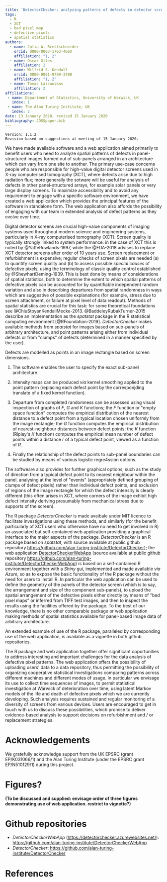```yaml
---
title: 'DetectorChecker: analyzing patterns of defects in detector screens'
tags:
  - R
  - XCT
  - bad pixel map
  - defective pixels
  - spatial statistics
authors:
  - name: Julia A. Brettschneider
    orcid: 0000-0003-1763-466X
    affiliation: "1, 2" 
  - name: Oscar Giles
    affiliation: 2
  - name: Wilfrid S. Kendall
    orcid: 0000-0001-9799-3480
    affiliation: "1, 2"
  - name: Tomas Lazcauskas
    affiliation: 2
affiliations:
 - name: Department of Statistics, University of Warwick, UK
   index: 1
 - name: The Alan Turing Institute, UK
   index: 2
date: 13 January 2020, revised 15 January 2020
bibliography: JOSSpaper.bib
---
```


```
Version: 1.1.2
Revision based on suggestions at meeting of 15 January 2020.
```

We have made available software and a web application aimed primarily to benefit 
users who need to analyze spatial patterns of defects in panel-structured images
formed out of sub-panels arranged in an architecture which can vary from one site
to another. The primary use-case concerns people who are responsible for 
high-value digital detector screens used in X-ray computerised tomography (XCT),
where defects arise due to high radiation flux;
more generally the sotware will be useful for analysis of defects in other
panel-structured arrays, for example solar panels or very large display screens.
To maximize accessibility and to avoid any requirement to engage with a specific software environment, 
we have created a web application which provides
the principal features of the software in standalone form.
The web application also affords the possibility of engaging with our team in extended analysis 
of defect patterns as they evolve over time.

Digital detector screens are crucial high-value components of imaging systems used throughout 
modern science  and engineering systems, particularly in X-ray computerised tomography (XCT).
Screen quality is typically strongly linked to system performance:
in the case of XCT this is noted by @YaffeRowlands-1997,
while the @FDA-2018 advises to replace XCT detector screens after order of 10 years use. 
Screen replacement or refurbishment is expensive;
regular checks of screen pixels are needed (a) to quantify screen quality
and (b) to assess possible _special causes_ of defective pixels,
using the terminology of classic quality control established by @ShewhartDeming-1939.
This is best done by means of considerations of spatial statistics, 
both to determine the extent to which spatial patterns of defective pixels
can be accounted for by quantifiable independent random variation
and also in describing departures from spatial randomness in ways
which are suggestive of possible explanations (for example, stress due 
to screen attachment, or failure at pixel level of data readout).
Methods of spatial statistics are crucial for this task: for some theoretical foundations
see @ChiuStoyanKendallMecke-2013.
@BaddeleyRubakTurner-2015 describe an implementation as the _spatstat_ package in the
R statistical computing environment [@RFoundation-2019].
_DetectorChecker_ makes available methods from _spatstat_ for images based
on sub-panels of arbitrary architecture, and point patterns arising either from 
individual defects or from "clumps" of defects (determined in a manner specified by the user).

Defects are modelled as points in an image rectangle based on screen dimensions.

1. The software enables the user to specify the exact sub-panel architecture. 

1. Intensity maps can be produced _via_ kernel smoothing applied to the point pattern
(replacing each defect point by the corresponjding translate of a fixed kernel function).

2. Departure from completed randomness can be assessed using visual inspection of graphs
of $F$, $G$ and $K$ functions;
the $F$ function or "empty space function"
computes the empirical distribution of the nearest distance to a defect point from a typical location
chosen uniformly from the image rectangle;
the $G$ function
computes the empirical distribution of nearest-neighbour distances between defect points;
the $K$ function (Ripley's $K$ function) 
computes the empirical mean number of defect points within a distance $r$ of a typical defect point,
viewed as a function of $R$.

3. Finally the relationship of the defect points to sub-panel boundaries can be studied by means of various logistic regre4ssion options.

The softweare also provides for further graphical options, 
such as the study of direction from a typical defect point to
its nearest neighbour within the panel, 
analysing at the level of "events" (appropriately defined grouping of clumps of defect pixels) rather than individual defect points,
and exclusion of regions of the image rectangle for which the defect intensity is clearly different
(this often arises in XCT, where corners of the image exhibit high defect intensity deriving presumably from mechanical
stress due to supports of the screen).

The R package _DetectorChecker_ is made avaibale under MIT licence to facilitate investigations using these methods,
and similarly (for the benefit particularly of XCT users who otherwise have no need to get involved in R)
an associated but self-contained web application providing a graphical interface to the major aspects of the package.
_DetectorChecker_  is an R package based on _spatstat_, with source
available at public github repository <https://github.com/alan-turing-institute/DetectorChecker>); 
the web application
[DetectorCheckerWebApp](https://detectorchecker.azurewebsites.net/)
(source available at public github repository <https://github.com/alan-turing-institute/DetectorCheckerWebApp>)
is based on a self-contained R environment together 
with a _Shiny_ gui, implemented and made available _via_ _Azure_, so as to expose the
basic functionality of the R package without the need for users to install R.
In particular the web application  can be used
to define the geometry of the panels of the detector screen
(which is to say, the arrangement and size of the component sub-panels),
to upload the spatial arrangement of the defective pixels either
directly by means of "bad pixel maps" or inferred from TIFF test images,
and then to inspect the results using the facilities offered 
by the package.
To the best of our knowledge, there is no other comparable package or web application
making methods of spatial statistics available for panel-based image data of arbitrary architecture.

An extended example of use of the R package, paralleled by corresponding use of the web application,
is available as a vignette in both github repositories. 

The R package and web application together offer significant
opportunities to address interesting and important challenges for the data analysis of defective pixel patterns.
The web application offers the possibility of uploading users' data to 
a data repository, thus permitting the possibility of organizing cooperative
statistical investigations comparing patterns across different machines and
different modes of usage. In particular we envisage its use to collect
time sequences of images, to permit statistical investigation at Warwick
of deterioration over time, using latent Markov models
of the life and death of defective pixels which we are currently developing.
Such analysis requires sustained and regular monitoring of a diversity
of screens from various devices.
Users are encouraged to get in touch with us to discuss these possibilities,
which promise to deliver evidence-based analysis 
to support decisions on refurbishment and / or replacement 
strategies.

# Acknowledgements

We gratefully acknowledge support from the UK EPSRC (grant EP/K031066/1)
and the Alan Turing Institute (under the EPSRC
grant EP/N510129/1) during this project.



# Figures?

**(To be discussed and supplied: envisage order of three figures demonstrating use of web application. restrict to vignette?)**

# Github repositories

* _DetectorCheckerWebApp_ (https://detectorchecker.azurewebsites.net/):
<https://github.com/alan-turing-institute/DetectorCheckerWebApp>  
* _DetectorChecker_: 
<https://github.com/alan-turing-institute/DetectorChecker>

# References 
